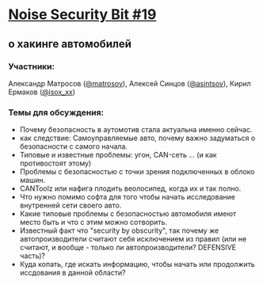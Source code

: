 [Noise Security Bit #19]()
=====
## о хакинге автомобилей


### Участники:
Александр Матросов ([@matrosov](http://twitter.com/matrosov)),
Алексей Синцов ([@asintsov](http://twitter.com/asintsov)), 
Кирил Ермаков ([@isox_xx](http://twitter.com/isox_xx))

### Темы для обсуждения:
- Почему безопасность в аутомотив стала актуальна именно сейчас.
- как следствие: Самоуправляемые авто, почему важно задуматься о безопасности с самого начала.
- Типовые и известные проблемы: угон, CAN-сеть ... (и как противостоят этому)
- Проблемы с безопасностью с точки зрения подключенных в облоко машин.
- CANToolz или нафига плодить веолосипед, когда их и так полно.
- Что нужно помимо софта для того чтобы начать исследование внутренней сети своего авто. 
- Какие типовые проблемы с безопасностью автомобиля имеют место быть и что с этим можно сотворить.
- Известный факт что "security by obscurity", так почему же автопроизводители считают себя исключением из правил (или не считают, и вообще - только ли автопроизводители? DEFENSIVE часть)? 
- Куда копать, где искать информацию, чтобы начать или продолжить иссдования в данной области?

